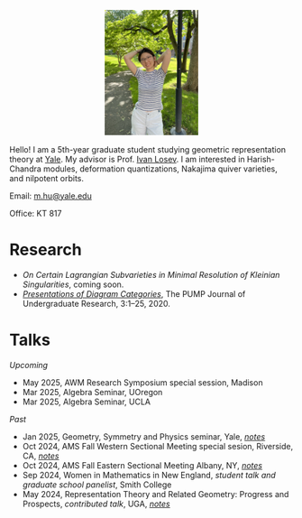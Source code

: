 [comment]: <> (Align center)
<p align="center" width="100%"> 
     <img width="33%" src="./pictures/photo.png"> 
</p>

Hello! I am a 5th-year graduate student studying geometric representation theory at [Yale](https://math.yale.edu/). My advisor is Prof. [Ivan Losev](https://gauss.math.yale.edu/~il282/). I am interested in Harish-Chandra modules, deformation quantizations, Nakajima quiver varieties, and nilpotent orbits.

Email: m.hu@yale.edu

Office: KT 817

# Research
- *On Certain Lagrangian Subvarieties in Minimal Resolution of Kleinian Singularities*, coming soon.
- [*Presentations of Diagram Categories*](https://journals.calstate.edu/pump/article/view/2256), The PUMP Journal of Undergraduate Research, 3:1–25, 2020.

# Talks
*Upcoming*
- May 2025, AWM Research Symposium special session, Madison 
- Mar 2025, Algebra Seminar, UOregon
- Mar 2025, Algebra Seminar, UCLA

*Past*
- Jan 2025, Geometry, Symmetry and Physics seminar, Yale, [*notes*](./talks/GSP.pdf)
- Oct 2024, AMS Fall Western Sectional Meeting special sesion, Riverside, CA, [*notes*](./talks/AMSFallWestern.pdf)
- Oct 2024, AMS Fall Eastern Sectional Meeting Albany, NY, [*notes*](./talks/AMSFallEastern.pdf)
- Sep 2024, Women in Mathematics in New England, *student talk and graduate school panelist*, Smith College
- May 2024, Representation Theory and Related Geometry: Progress and Prospects, *contributed talk*, UGA, [*notes*](./talks/UGA.pdf)
